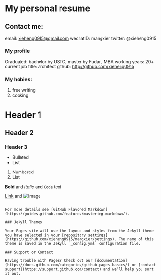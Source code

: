 # My personal resume
## Contact me:

email: xieheng0915@gmail.com
wechatID: mangxier
twitter: @xieheng0915

### My profile

Graduated: bachelor by USTC, master by Fudan, MBA 
working years: 20+
current job title: architect
github: http://github.com/xieheng0915

### My hobies:
1. free writing
2. cooking


# Header 1
## Header 2
### Header 3

- Bulleted
- List

1. Numbered
2. List

**Bold** and _Italic_ and `Code` text

[Link](url) and ![Image](src)
```

For more details see [GitHub Flavored Markdown](https://guides.github.com/features/mastering-markdown/).

### Jekyll Themes

Your Pages site will use the layout and styles from the Jekyll theme you have selected in your [repository settings](https://github.com/xieheng0915/mangxier/settings). The name of this theme is saved in the Jekyll `_config.yml` configuration file.

### Support or Contact

Having trouble with Pages? Check out our [documentation](https://docs.github.com/categories/github-pages-basics/) or [contact support](https://support.github.com/contact) and we’ll help you sort it out.
